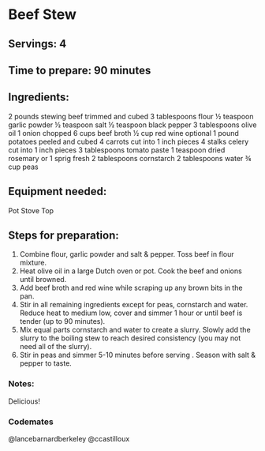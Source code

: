 # Beef Stew

## Servings: 4

## Time to prepare: 90 minutes

## Ingredients: 

2 pounds stewing beef trimmed and cubed
3 tablespoons flour
½ teaspoon garlic powder
½ teaspoon salt
½ teaspoon black pepper
3 tablespoons olive oil
1 onion chopped
6 cups beef broth
½ cup red wine optional
1 pound potatoes peeled and cubed
4 carrots cut into 1 inch pieces
4 stalks celery cut into 1 inch pieces
3 tablespoons tomato paste
1 teaspoon dried rosemary or 1 sprig fresh
2 tablespoons cornstarch
2 tablespoons water
¾ cup peas


## Equipment needed:

Pot
Stove Top

## Steps for preparation:

1. Combine flour, garlic powder and salt & pepper. Toss beef in flour mixture. 
2. Heat olive oil in a large Dutch oven or pot. Cook the beef and onions until browned.
3. Add beef broth and red wine while scraping up any brown bits in the pan.
4. Stir in all remaining ingredients except for peas, cornstarch and water. Reduce heat to medium low, cover and simmer 1 hour or until beef is tender (up to 90 minutes).
5. Mix equal parts cornstarch and water to create a slurry. Slowly add the slurry to the boiling stew to reach desired consistency (you may not need all of the slurry).  
6. Stir in peas and simmer 5-10 minutes before serving . Season with salt & pepper to taste.


### Notes:

Delicious!

### Codemates #

@lancebarnardberkeley @ccastilloux
